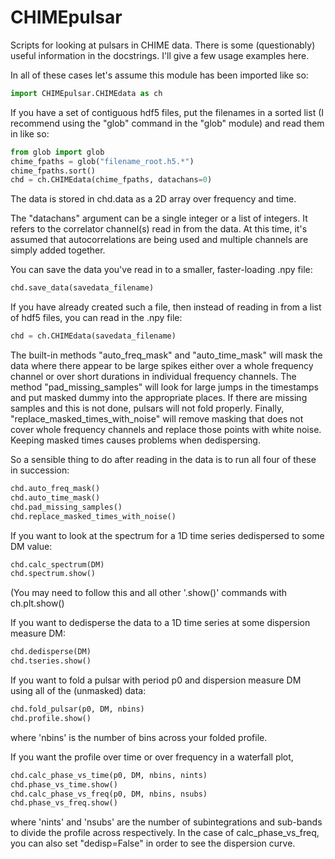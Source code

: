 CHIMEpulsar
===========

Scripts for looking at pulsars in CHIME data.  There is some (questionably) useful information in the docstrings.  I'll give a few usage examples here.

In all of these cases let's assume this module has been imported like so:
```python
import CHIMEpulsar.CHIMEdata as ch
```

If you have a set of contiguous hdf5 files, put the filenames in a sorted list (I recommend using the "glob" command in the "glob" module) and read them in like so:

```python
from glob import glob
chime_fpaths = glob("filename_root.h5.*")
chime_fpaths.sort()
chd = ch.CHIMEdata(chime_fpaths, datachans=0)
```

The data is stored in chd.data as a 2D array over frequency and time.

The "datachans" argument can be a single integer or a list of integers.  It refers to the correlator channel(s) read in from the data.  At this time, it's assumed that autocorrelations are being used and multiple channels are simply added together.

You can save the data you've read in to a smaller, faster-loading .npy file:
```python
chd.save_data(savedata_filename)
```

If you have already created such a file, then instead of reading in from a list of hdf5 files, you can read in the .npy file:
```python
chd = ch.CHIMEdata(savedata_filename)
```

The built-in methods "auto_freq_mask" and "auto_time_mask" will mask the data where there appear to be large spikes either over a whole frequency channel or over short durations in individual frequency channels.  The method "pad_missing_samples" will look for large jumps in the timestamps and put masked dummy into the appropriate places.  If there are missing samples and this is not done, pulsars will not fold properly.  Finally, "replace_masked_times_with_noise" will remove masking that does not cover whole frequency channels and replace those points with white noise.  Keeping masked times causes problems when dedispersing.

So a sensible thing to do after reading in the data is to run all four of these in succession:
```python
chd.auto_freq_mask()
chd.auto_time_mask()
chd.pad_missing_samples()
chd.replace_masked_times_with_noise()
```

If you want to look at the spectrum for a 1D time series dedispersed to some DM value:
```python
chd.calc_spectrum(DM)
chd.spectrum.show()
```

(You may need to follow this and all other '.show()' commands with ch.plt.show()

If you want to dedisperse the data to a 1D time series at some dispersion measure DM:
```python
chd.dedisperse(DM)
chd.tseries.show()
```

If you want to fold a pulsar with period p0 and dispersion measure DM using all of the (unmasked) data:
```python
chd.fold_pulsar(p0, DM, nbins)
chd.profile.show()
```
where 'nbins' is the number of bins across your folded profile.

If you want the profile over time or over frequency in a waterfall plot,
```python
chd.calc_phase_vs_time(p0, DM, nbins, nints)
chd.phase_vs_time.show()
chd.calc_phase_vs_freq(p0, DM, nbins, nsubs)
chd.phase_vs_freq.show()
```
where 'nints' and 'nsubs' are the number of subintegrations and sub-bands to divide the profile across respectively.  In the case of calc_phase_vs_freq, you can also set "dedisp=False" in order to see the dispersion curve.
